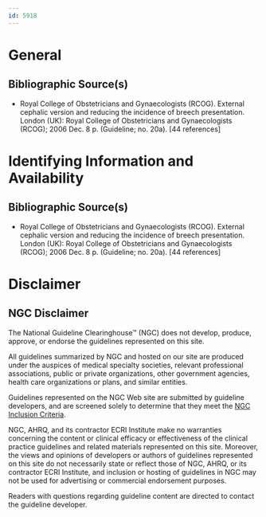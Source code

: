 ```yaml
---
id: 5918
---
```


# General

## Bibliographic Source(s)

- Royal College of Obstetricians and Gynaecologists (RCOG). External cephalic version and reducing the incidence of breech presentation. London (UK): Royal College of Obstetricians and Gynaecologists (RCOG); 2006 Dec. 8 p. (Guideline; no. 20a). [44 references]

# Identifying Information and Availability

## Bibliographic Source(s)

- Royal College of Obstetricians and Gynaecologists (RCOG). External cephalic version and reducing the incidence of breech presentation. London (UK): Royal College of Obstetricians and Gynaecologists (RCOG); 2006 Dec. 8 p. (Guideline; no. 20a). [44 references]

# Disclaimer

## NGC Disclaimer

The National Guideline Clearinghouse™ (NGC) does not develop, produce, approve, or endorse the guidelines represented on this site.

All guidelines summarized by NGC and hosted on our site are produced under the auspices of medical specialty societies, relevant professional associations, public or private organizations, other government agencies, health care organizations or plans, and similar entities.

Guidelines represented on the NGC Web site are submitted by guideline developers, and are screened solely to determine that they meet the [NGC Inclusion Criteria](/help-and-about/summaries/inclusion-criteria).

NGC, AHRQ, and its contractor ECRI Institute make no warranties concerning the content or clinical efficacy or effectiveness of the clinical practice guidelines and related materials represented on this site. Moreover, the views and opinions of developers or authors of guidelines represented on this site do not necessarily state or reflect those of NGC, AHRQ, or its contractor ECRI Institute, and inclusion or hosting of guidelines in NGC may not be used for advertising or commercial endorsement purposes.

Readers with questions regarding guideline content are directed to contact the guideline developer.

